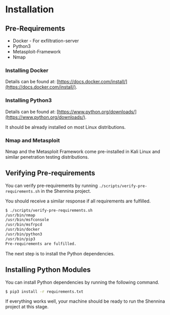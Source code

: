 # Installation

## Pre-Requirements

- Docker - For exfiltration-server
- Python3
- Metasploit-Framework
- Nmap


### Installing Docker

Details can be found at: [https://docs.docker.com/install/](https://docs.docker.com/install/).

### Installing Python3

Details can be found at: [https://www.python.org/downloads/](https://www.python.org/downloads/).

It should be already installed on most Linux distributions.

### Nmap and Metasploit

Nmap and the Metasploit Framework come pre-installed in Kali Linux and similar penetration testing distributions.


## Verifying Pre-requirements

You can verify pre-requirements by running `./scripts/verify-pre-requirements.sh` in the Shennina project.

You should receive a similar response if all requirements are fulfilled.

```bash
$ ./scripts/verify-pre-requirements.sh
/usr/bin/nmap
/usr/bin/msfconsole
/usr/bin/msfrpcd
/usr/bin/docker
/usr/bin/python3
/usr/bin/pip3
Pre-requirements are fulfilled.
```

The next step is to install the Python dependencies.

## Installing Python Modules

You can install Python dependencies by running the following command.

```bash
$ pip3 install -r requirements.txt
```

If everything works well, your machine should be ready to run the Shennina project at this stage.
